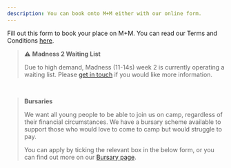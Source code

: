 ```yaml
---
description: You can book onto M+M either with our online form.
---
```


Fill out this form to book your place on M+M. You can read our Terms and Conditions [here](/terms-and-conditions).


> ⚠️ **Madness 2 Waiting List**
> 
> Due to high demand, Madness (11-14s) week 2 is currently operating a waiting list. Please [get in touch](/contact) if you would like more information.
<br>

> **Bursaries**
> 
> We want all young people to be able to join us on camp, regardless of their financial circumstances. We have a bursary scheme available to support those who would love to come to camp but would struggle to pay.
> 
> You can apply by ticking the relevant box in the below form, or you can find out more on our [Bursary page](/bursary).
<br>

